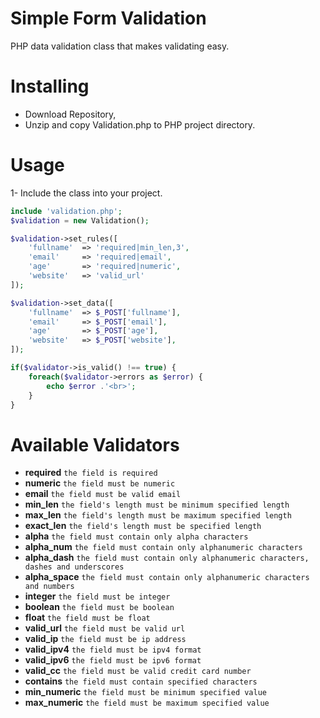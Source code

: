 # Simple Form Validation

PHP data validation class that makes validating easy.

# Installing
- Download Repository,
- Unzip and copy Validation.php to PHP project directory.

# Usage
1- Include the class into your project.
```php
include 'validation.php';
$validation = new Validation();

$validation->set_rules([
    'fullname'  => 'required|min_len,3',
    'email'     => 'required|email',
    'age'       => 'required|numeric',
    'website'   => 'valid_url'
]);

$validation->set_data([
    'fullname'  => $_POST['fullname'],
    'email'     => $_POST['email'],
    'age'       => $_POST['age'],
    'website'   => $_POST['website'],
]);

if($validator->is_valid() !== true) {
	foreach($validator->errors as $error) {
		echo $error .'<br>';
	}
}
```

# Available Validators
- **required** ```the field is required```
- **numeric** ```the field must be numeric```
- **email** ```the field must be valid email```
- **min_len** ```the field's length must be minimum specified length```
- **max_len** ```the field's length must be maximum specified length```
- **exact_len** ```the field's length must be specified length```
- **alpha** ```the field must contain only alpha characters```
- **alpha_num** ```the field must contain only alphanumeric characters```
- **alpha_dash** ```the field must contain only alphanumeric characters, dashes and underscores```
- **alpha_space** ```the field must contain only alphanumeric characters and numbers```
- **integer** ```the field must be integer```
- **boolean** ```the field must be boolean```
- **float** ```the field must be float```
- **valid_url** ```the field must be valid url```
- **valid_ip** ```the field must be ip address```
- **valid_ipv4** ```the field must be ipv4 format```
- **valid_ipv6** ```the field must be ipv6 format```
- **valid_cc** ```the field must be valid credit card number```
- **contains** ```the field must contain specified characters```
- **min_numeric** ```the field must be minimum specified value```
- **max_numeric** ```the field must be maximum specified value```
